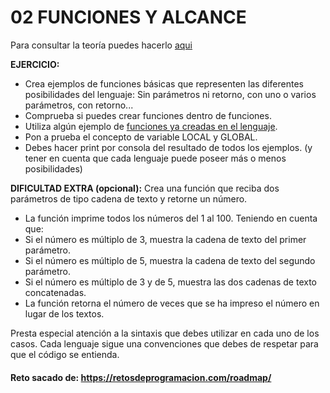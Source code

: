 # 02 FUNCIONES Y ALCANCE

Para consultar la teoría puedes hacerlo [aqui](../../conceptos/FUNCIONES_Y_ALCANCE.md)

**EJERCICIO:**
- Crea ejemplos de funciones básicas que representen las diferentes posibilidades del lenguaje: Sin parámetros ni retorno, con uno o varios parámetros, con retorno...
- Comprueba si puedes crear funciones dentro de funciones.
- Utiliza algún ejemplo de [funciones ya creadas en el lenguaje](../../conceptos/FUNCIONES_PREDIFINIDAS.md).
- Pon a prueba el concepto de variable LOCAL y GLOBAL.
- Debes hacer print por consola del resultado de todos los ejemplos. (y tener en cuenta que cada lenguaje puede poseer más o menos posibilidades)

**DIFICULTAD EXTRA (opcional):**
Crea una función que reciba dos parámetros de tipo cadena de texto y retorne un número.
- La función imprime todos los números del 1 al 100. Teniendo en cuenta que:
- Si el número es múltiplo de 3, muestra la cadena de texto del primer parámetro.
- Si el número es múltiplo de 5, muestra la cadena de texto del segundo parámetro.
- Si el número es múltiplo de 3 y de 5, muestra las dos cadenas de texto concatenadas.
- La función retorna el número de veces que se ha impreso el número en lugar de los textos.

Presta especial atención a la sintaxis que debes utilizar en cada uno de los casos.
Cada lenguaje sigue una convenciones que debes de respetar para que el código se entienda.

#### Reto sacado de: https://retosdeprogramacion.com/roadmap/

